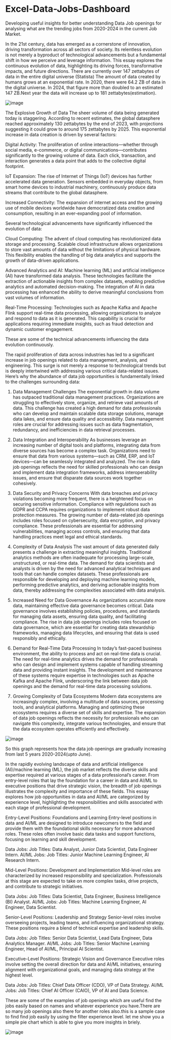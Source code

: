 # Excel-Data-Jobs-Dashboard
Developing useful insights for better understanding Data Job openings for analysing what are the trending jobs from 2020-2024 in the current Job Market.



In the 21st century, data has emerged as a cornerstone of innovation, driving transformation across all sectors of society. Its relentless evolution is not merely a byproduct of technological advancements but a fundamental shift in how we perceive and leverage information. This essay explores the continuous evolution of data, highlighting its driving forces, transformative impacts, and future directions.
There are currently over 147 zettabytes of data in the entire digital universe (Statista) The amount of data created by humans grows at an exponential rate. In 2020, there were 64.2 ZB of data in the digital universe. In 2024, that figure more than doubled to an estimated 147 ZB.Next year the data will increase up to 181 zettabytes(estimation).


![image](https://github.com/user-attachments/assets/d0e1723d-36e2-4639-b9f2-af941231ebd8)


The Explosive Growth of Data
The sheer volume of data being generated today is staggering. According to recent estimates, the global datasphere reached approximately 130 zettabytes by the end of 2023, with projections suggesting it could grow to around 175 zettabytes by 2025. This exponential increase in data creation is driven by several factors:

Digital Activity: The proliferation of online interactions—whether through social media, e-commerce, or digital communications—contributes significantly to the growing volume of data. Each click, transaction, and interaction generates a data point that adds to the collective digital footprint.

IoT Expansion: The rise of Internet of Things (IoT) devices has further accelerated data generation. Sensors embedded in everyday objects, from smart home devices to industrial machinery, continuously produce data streams that contribute to the global datasphere.

Increased Connectivity: The expansion of internet access and the growing use of mobile devices worldwide have democratized data creation and consumption, resulting in an ever-expanding pool of information.

Several technological advancements have significantly influenced the evolution of data:

Cloud Computing: The advent of cloud computing has revolutionized data storage and processing. Scalable cloud infrastructure allows organizations to store vast amounts of data without the limitations of physical hardware. This flexibility enables the handling of big data analytics and supports the growth of data-driven applications.

Advanced Analytics and AI: Machine learning (ML) and artificial intelligence (AI) have transformed data analysis. These technologies facilitate the extraction of actionable insights from complex datasets, enabling predictive analytics and automated decision-making. The integration of AI in data processing has enhanced the ability to derive meaningful conclusions from vast volumes of information.

Real-Time Processing: Technologies such as Apache Kafka and Apache Flink support real-time data processing, allowing organizations to analyze and respond to data as it is generated. This capability is crucial for applications requiring immediate insights, such as fraud detection and dynamic customer engagement.

These are some of the technical advancements influencing the data evolution continuously.

The rapid proliferation of data across industries has led to a significant increase in job openings related to data management, analysis, and engineering. This surge is not merely a response to technological trends but is deeply intertwined with addressing various critical data-related issues. Here’s why the abundance of data job opportunities is fundamentally linked to the challenges surrounding data:

1. Data Management Challenges
The exponential growth in data volume has outpaced traditional data management practices. Organizations are struggling to effectively store, organize, and retrieve vast amounts of data. This challenge has created a high demand for data professionals who can develop and maintain scalable data storage solutions, manage data lakes, and ensure data quality and accessibility. Data management roles are crucial for addressing issues such as data fragmentation, redundancy, and inefficiencies in data retrieval processes.

2. Data Integration and Interoperability
As businesses leverage an increasing number of digital tools and platforms, integrating data from diverse sources has become a complex task. Organizations need to ensure that data from various systems—such as CRM, ERP, and IoT devices—can be seamlessly integrated and analyzed. The rise in data job openings reflects the need for skilled professionals who can design and implement data integration frameworks, address interoperability issues, and ensure that disparate data sources work together cohesively.

3. Data Security and Privacy Concerns
With data breaches and privacy violations becoming more frequent, there is a heightened focus on securing sensitive information. Compliance with regulations such as GDPR and CCPA requires organizations to implement robust data protection measures. The growing number of data-related job openings includes roles focused on cybersecurity, data encryption, and privacy compliance. These professionals are essential for addressing vulnerabilities, managing access controls, and ensuring that data handling practices meet legal and ethical standards.

4. Complexity of Data Analysis
The vast amount of data generated daily presents a challenge in extracting meaningful insights. Traditional analytics methods are often inadequate for processing large-scale, unstructured, or real-time data. The demand for data scientists and analysts is driven by the need for advanced analytical techniques and tools that can handle complex datasets. These professionals are responsible for developing and deploying machine learning models, performing predictive analytics, and deriving actionable insights from data, thereby addressing the complexities associated with data analysis.

5. Increased Need for Data Governance
As organizations accumulate more data, maintaining effective data governance becomes critical. Data governance involves establishing policies, procedures, and standards for managing data assets, ensuring data quality, and facilitating compliance. The rise in data job openings includes roles focused on data governance, which are essential for creating data stewardship frameworks, managing data lifecycles, and ensuring that data is used responsibly and ethically.

6. Demand for Real-Time Data Processing
In today’s fast-paced business environment, the ability to process and act on real-time data is crucial. The need for real-time analytics drives the demand for professionals who can design and implement systems capable of handling streaming data and providing instant insights. The development and maintenance of these systems require expertise in technologies such as Apache Kafka and Apache Flink, underscoring the link between data job openings and the demand for real-time data processing solutions.

7. Growing Complexity of Data Ecosystems
Modern data ecosystems are increasingly complex, involving a multitude of data sources, processing tools, and analytical platforms. Managing and optimizing these ecosystems requires a diverse set of skills and expertise. The expansion of data job openings reflects the necessity for professionals who can navigate this complexity, integrate various technologies, and ensure that the data ecosystem operates efficiently and effectively.

![image](https://github.com/user-attachments/assets/5ffdbe8c-2dca-4d78-9b59-ac117a88ba5a)

So this graph represents how the data job openings are gradually increasing from last 5 years 2020-2024(upto June).

In the rapidly evolving landscape of data and artificial intelligence (AI)/machine learning (ML), the job market reflects the diverse skills and expertise required at various stages of a data professional’s career. From entry-level roles that lay the foundation for a career in data and AI/ML to executive positions that drive strategic vision, the breadth of job openings illustrates the complexity and importance of these fields. This essay explores how job opportunities in data and AI/ML are categorized by experience level, highlighting the responsibilities and skills associated with each stage of professional development.

Entry-Level Positions: Foundations and Learning
Entry-level positions in data and AI/ML are designed to introduce newcomers to the field and provide them with the foundational skills necessary for more advanced roles. These roles often involve basic data tasks and support functions, focusing on learning and skill development.

Data Jobs:
Job Titles: Data Analyst, Junior Data Scientist, Data Engineer Intern.
AI/ML Jobs:
Job Titles: Junior Machine Learning Engineer, AI Research Intern.

Mid-Level Positions: Development and Implementation
Mid-level roles are characterized by increased responsibility and specialization. Professionals at this stage are expected to take on more complex tasks, drive projects, and contribute to strategic initiatives.

Data Jobs:
Job Titles: Data Scientist, Data Engineer, Business Intelligence (BI) Analyst.
AI/ML Jobs:
Job Titles: Machine Learning Engineer, AI Engineer, Data Scientist.

Senior-Level Positions: Leadership and Strategy
Senior-level roles involve overseeing projects, leading teams, and influencing organizational strategy. These positions require a blend of technical expertise and leadership skills.

Data Jobs:
Job Titles: Senior Data Scientist, Lead Data Engineer, Data Analytics Manager.
AI/ML Jobs:
Job Titles: Senior Machine Learning Engineer, Head of AI/ML, Principal AI Scientist.


Executive-Level Positions: Strategic Vision and Governance
Executive roles involve setting the overall direction for data and AI/ML initiatives, ensuring alignment with organizational goals, and managing data strategy at the highest level.

Data Jobs:
Job Titles: Chief Data Officer (CDO), VP of Data Strategy.
AI/ML Jobs:
Job Titles: Chief AI Officer (CAIO), VP of AI and Data Science.

These are some of the examples of job openings which are useful find the jobs easily based on names and whatever experience you have.There are so many job openings also there for another roles also.this is a sample case to find find job easily by using the filter experience level. let me show you a simple pie chart which is able to give you more insights in briely.
                                         
                                          
![image](https://github.com/user-attachments/assets/3c39dd02-4844-46b8-8835-1cbf84fb246d)

          
